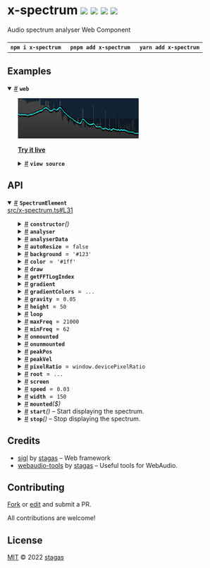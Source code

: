 <h1>
x-spectrum <a href="https://npmjs.org/package/x-spectrum"><img src="https://img.shields.io/badge/npm-v2.0.0-F00.svg?colorA=000"/></a> <a href="src"><img src="https://img.shields.io/badge/loc-174-FFF.svg?colorA=000"/></a> <a href="https://cdn.jsdelivr.net/npm/x-spectrum@2.0.0/dist/x-spectrum.min.js"><img src="https://img.shields.io/badge/brotli-16.6K-333.svg?colorA=000"/></a> <a href="LICENSE"><img src="https://img.shields.io/badge/license-MIT-F0B.svg?colorA=000"/></a>
</h1>

<p></p>

Audio spectrum analyser Web Component

<h4>
<table><tr><td title="Triple click to select and copy paste">
<code>npm i x-spectrum </code>
</td><td title="Triple click to select and copy paste">
<code>pnpm add x-spectrum </code>
</td><td title="Triple click to select and copy paste">
<code>yarn add x-spectrum</code>
</td></tr></table>
</h4>

## Examples

<details id="example$web" title="web" open><summary><span><a href="#example$web">#</a></span>  <code><strong>web</strong></code></summary>  <ul><p></p>  <a href="https://stagas.github.io/x-spectrum/example/web.html"><img width="274.2857142857143" src="example/web.png"></img>  <p><strong>Try it live</strong></p></a>    <details id="source$web" title="web source code" ><summary><span><a href="#source$web">#</a></span>  <code><strong>view source</strong></code></summary>  <a href="example/web.ts">example/web.ts</a>  <p>

```ts
import { fetchAudioBuffer } from 'webaudio-tools'
import { SpectrumElement } from 'x-spectrum'

customElements.define('x-spectrum', SpectrumElement)
document.body.innerHTML = `
<div id="demo" style="display:inline-flex;height:80px;">
  <x-spectrum autoresize></x-spectrum>
</div>
`

const ctx = new AudioContext({ sampleRate: 44100, latencyHint: 'playback' })

const analyser = ctx.createAnalyser()
analyser.fftSize = 16384
analyser.smoothingTimeConstant = 0
analyser.maxDecibels = 0
analyser.minDecibels = -100

// @ts-ignore
const url = new URL('alpha_molecule.ogg', import.meta.url).toString()

fetchAudioBuffer(ctx, url).then(audioBuffer => {
  const source = ctx.createBufferSource()
  source.buffer = audioBuffer
  source.loop = true
  source.connect(ctx.destination)
  source.start(0, 75)
  source.connect(analyser)
  ;(document.querySelector('x-spectrum') as SpectrumElement).analyser = analyser
})

window.onclick = () => ctx.state !== 'running' ? ctx.resume() : ctx.suspend()
if (ctx.state !== 'running')
  document.body.appendChild(new Text('click to start/stop'))
```

</p>
</details></ul></details>

## API

<p>  <details id="SpectrumElement$1" title="Class" open><summary><span><a href="#SpectrumElement$1">#</a></span>  <code><strong>SpectrumElement</strong></code>    </summary>  <a href="src/x-spectrum.ts#L31">src/x-spectrum.ts#L31</a>  <ul>        <p>  <details id="constructor$2" title="Constructor" ><summary><span><a href="#constructor$2">#</a></span>  <code><strong>constructor</strong></code><em>()</em>    </summary>    <ul>    <p>  <details id="new SpectrumElement$3" title="ConstructorSignature" ><summary><span><a href="#new SpectrumElement$3">#</a></span>  <code><strong>new SpectrumElement</strong></code><em>()</em>    </summary>    <ul><p><a href="#SpectrumElement$1">SpectrumElement</a></p>        </ul></details></p>    </ul></details><details id="analyser$15" title="Property" ><summary><span><a href="#analyser$15">#</a></span>  <code><strong>analyser</strong></code>    </summary>  <a href="src/x-spectrum.ts#L49">src/x-spectrum.ts#L49</a>  <ul><p><span>AnalyserNode</span></p>        </ul></details><details id="analyserData$16" title="Property" ><summary><span><a href="#analyserData$16">#</a></span>  <code><strong>analyserData</strong></code>    </summary>  <a href="src/x-spectrum.ts#L50">src/x-spectrum.ts#L50</a>  <ul><p><span>Float32Array</span></p>        </ul></details><details id="autoResize$5" title="Property" ><summary><span><a href="#autoResize$5">#</a></span>  <code><strong>autoResize</strong></code>  <span><span>&nbsp;=&nbsp;</span>  <code>false</code></span>  </summary>  <a href="src/x-spectrum.ts#L34">src/x-spectrum.ts#L34</a>  <ul><p>boolean</p>        </ul></details><details id="background$13" title="Property" ><summary><span><a href="#background$13">#</a></span>  <code><strong>background</strong></code>  <span><span>&nbsp;=&nbsp;</span>  <code>'#123'</code></span>  </summary>  <a href="src/x-spectrum.ts#L46">src/x-spectrum.ts#L46</a>  <ul><p>string</p>        </ul></details><details id="color$14" title="Property" ><summary><span><a href="#color$14">#</a></span>  <code><strong>color</strong></code>  <span><span>&nbsp;=&nbsp;</span>  <code>'#1ff'</code></span>  </summary>  <a href="src/x-spectrum.ts#L47">src/x-spectrum.ts#L47</a>  <ul><p>string</p>        </ul></details><details id="draw$32" title="Property" ><summary><span><a href="#draw$32">#</a></span>  <code><strong>draw</strong></code>    </summary>  <a href="src/x-spectrum.ts#L63">src/x-spectrum.ts#L63</a>  <ul><p><details id="__type$33" title="Function" ><summary><span><a href="#__type$33">#</a></span>  <em>()</em>    </summary>    <ul>    <p>      <p><strong></strong><em>()</em>  &nbsp;=&gt;  <ul>void</ul></p></p>    </ul></details></p>        </ul></details><details id="getFFTLogIndex$17" title="Property" ><summary><span><a href="#getFFTLogIndex$17">#</a></span>  <code><strong>getFFTLogIndex</strong></code>    </summary>  <a href="src/x-spectrum.ts#L51">src/x-spectrum.ts#L51</a>  <ul><p><details id="__type$18" title="Function" ><summary><span><a href="#__type$18">#</a></span>  <em>(normal)</em>    </summary>    <ul>    <p>    <details id="normal$20" title="Parameter" ><summary><span><a href="#normal$20">#</a></span>  <code><strong>normal</strong></code>    </summary>    <ul><p>number</p>        </ul></details>  <p><strong></strong><em>(normal)</em>  &nbsp;=&gt;  <ul>number</ul></p></p>    </ul></details></p>        </ul></details><details id="gradient$21" title="Property" ><summary><span><a href="#gradient$21">#</a></span>  <code><strong>gradient</strong></code>    </summary>  <a href="src/x-spectrum.ts#L52">src/x-spectrum.ts#L52</a>  <ul><p><span>CanvasGradient</span></p>        </ul></details><details id="gradientColors$28" title="Property" ><summary><span><a href="#gradientColors$28">#</a></span>  <code><strong>gradientColors</strong></code>  <span><span>&nbsp;=&nbsp;</span>  <code>...</code></span>  </summary>  <a href="src/x-spectrum.ts#L59">src/x-spectrum.ts#L59</a>  <ul><p>{<p>  <details id="0.3$30" title="Property" ><summary><span><a href="#0.3$30">#</a></span>  <code><strong>0.3</strong></code>  <span><span>&nbsp;=&nbsp;</span>  <code>'#424242'</code></span>  </summary>    <ul><p>string</p>        </ul></details><details id="1$31" title="Property" ><summary><span><a href="#1$31">#</a></span>  <code><strong>1</strong></code>  <span><span>&nbsp;=&nbsp;</span>  <code>'#2f2f2f'</code></span>  </summary>    <ul><p>string</p>        </ul></details></p>}</p>        </ul></details><details id="gravity$12" title="Property" ><summary><span><a href="#gravity$12">#</a></span>  <code><strong>gravity</strong></code>  <span><span>&nbsp;=&nbsp;</span>  <code>0.05</code></span>  </summary>  <a href="src/x-spectrum.ts#L44">src/x-spectrum.ts#L44</a>  <ul><p>number</p>        </ul></details><details id="height$7" title="Property" ><summary><span><a href="#height$7">#</a></span>  <code><strong>height</strong></code>  <span><span>&nbsp;=&nbsp;</span>  <code>50</code></span>  </summary>  <a href="src/x-spectrum.ts#L37">src/x-spectrum.ts#L37</a>  <ul><p>number</p>        </ul></details><details id="loop$35" title="Property" ><summary><span><a href="#loop$35">#</a></span>  <code><strong>loop</strong></code>    </summary>  <a href="src/x-spectrum.ts#L64">src/x-spectrum.ts#L64</a>  <ul><p>{<p>  <details id="start$37" title="Method" ><summary><span><a href="#start$37">#</a></span>  <code><strong>start</strong></code><em>()</em>    </summary>    <ul>    <p>      <p><strong>start</strong><em>()</em>  &nbsp;=&gt;  <ul>void</ul></p></p>    </ul></details><details id="stop$39" title="Method" ><summary><span><a href="#stop$39">#</a></span>  <code><strong>stop</strong></code><em>()</em>    </summary>    <ul>    <p>      <p><strong>stop</strong><em>()</em>  &nbsp;=&gt;  <ul>void</ul></p></p>    </ul></details></p>}</p>        </ul></details><details id="maxFreq$10" title="Property" ><summary><span><a href="#maxFreq$10">#</a></span>  <code><strong>maxFreq</strong></code>  <span><span>&nbsp;=&nbsp;</span>  <code>21000</code></span>  </summary>  <a href="src/x-spectrum.ts#L41">src/x-spectrum.ts#L41</a>  <ul><p>number</p>        </ul></details><details id="minFreq$9" title="Property" ><summary><span><a href="#minFreq$9">#</a></span>  <code><strong>minFreq</strong></code>  <span><span>&nbsp;=&nbsp;</span>  <code>62</code></span>  </summary>  <a href="src/x-spectrum.ts#L40">src/x-spectrum.ts#L40</a>  <ul><p>number</p>        </ul></details><details id="onmounted$57" title="Property" ><summary><span><a href="#onmounted$57">#</a></span>  <code><strong>onmounted</strong></code>    </summary>    <ul><p><span>EventHandler</span>&lt;<a href="#SpectrumElement$1">SpectrumElement</a>, <span>CustomEvent</span>&lt;any&gt;&gt;</p>        </ul></details><details id="onunmounted$58" title="Property" ><summary><span><a href="#onunmounted$58">#</a></span>  <code><strong>onunmounted</strong></code>    </summary>    <ul><p><span>EventHandler</span>&lt;<a href="#SpectrumElement$1">SpectrumElement</a>, <span>CustomEvent</span>&lt;any&gt;&gt;</p>        </ul></details><details id="peakPos$22" title="Property" ><summary><span><a href="#peakPos$22">#</a></span>  <code><strong>peakPos</strong></code>    </summary>  <a href="src/x-spectrum.ts#L53">src/x-spectrum.ts#L53</a>  <ul><p><span>Float32Array</span></p>        </ul></details><details id="peakVel$23" title="Property" ><summary><span><a href="#peakVel$23">#</a></span>  <code><strong>peakVel</strong></code>    </summary>  <a href="src/x-spectrum.ts#L54">src/x-spectrum.ts#L54</a>  <ul><p><span>Float32Array</span></p>        </ul></details><details id="pixelRatio$8" title="Property" ><summary><span><a href="#pixelRatio$8">#</a></span>  <code><strong>pixelRatio</strong></code>  <span><span>&nbsp;=&nbsp;</span>  <code>window.devicePixelRatio</code></span>  </summary>  <a href="src/x-spectrum.ts#L38">src/x-spectrum.ts#L38</a>  <ul><p>number</p>        </ul></details><details id="root$4" title="Property" ><summary><span><a href="#root$4">#</a></span>  <code><strong>root</strong></code>  <span><span>&nbsp;=&nbsp;</span>  <code>...</code></span>  </summary>  <a href="src/x-spectrum.ts#L32">src/x-spectrum.ts#L32</a>  <ul><p><span>ShadowRoot</span></p>        </ul></details><details id="screen$24" title="Property" ><summary><span><a href="#screen$24">#</a></span>  <code><strong>screen</strong></code>    </summary>  <a href="src/x-spectrum.ts#L55">src/x-spectrum.ts#L55</a>  <ul><p>{<p>  <details id="canvas$26" title="Property" ><summary><span><a href="#canvas$26">#</a></span>  <code><strong>canvas</strong></code>    </summary>  <a href="src/x-spectrum.ts#L56">src/x-spectrum.ts#L56</a>  <ul><p><span>HTMLCanvasElement</span></p>        </ul></details><details id="ctx$27" title="Property" ><summary><span><a href="#ctx$27">#</a></span>  <code><strong>ctx</strong></code>    </summary>  <a href="src/x-spectrum.ts#L57">src/x-spectrum.ts#L57</a>  <ul><p><span>CanvasRenderingContext2D</span></p>        </ul></details></p>}</p>        </ul></details><details id="speed$11" title="Property" ><summary><span><a href="#speed$11">#</a></span>  <code><strong>speed</strong></code>  <span><span>&nbsp;=&nbsp;</span>  <code>0.03</code></span>  </summary>  <a href="src/x-spectrum.ts#L43">src/x-spectrum.ts#L43</a>  <ul><p>number</p>        </ul></details><details id="width$6" title="Property" ><summary><span><a href="#width$6">#</a></span>  <code><strong>width</strong></code>  <span><span>&nbsp;=&nbsp;</span>  <code>150</code></span>  </summary>  <a href="src/x-spectrum.ts#L36">src/x-spectrum.ts#L36</a>  <ul><p>number</p>        </ul></details><details id="mounted$45" title="Method" ><summary><span><a href="#mounted$45">#</a></span>  <code><strong>mounted</strong></code><em>($)</em>    </summary>  <a href="src/x-spectrum.ts#L81">src/x-spectrum.ts#L81</a>  <ul>    <p>    <details id="$$47" title="Parameter" ><summary><span><a href="#$$47">#</a></span>  <code><strong>$</strong></code>    </summary>    <ul><p><span>Context</span>&lt;<a href="#SpectrumElement$1">SpectrumElement</a> &amp; <span>JsxContext</span>&lt;<a href="#SpectrumElement$1">SpectrumElement</a>&gt; &amp; <span>Omit</span>&lt;{<p>    <details id="ctor$51" title="Parameter" ><summary><span><a href="#ctor$51">#</a></span>  <code><strong>ctor</strong></code>    </summary>    <ul><p><span>Class</span>&lt;<a href="#T$50">T</a>&gt;</p>        </ul></details>  <p><strong></strong>&lt;<span>T</span>&gt;<em>(ctor)</em>  &nbsp;=&gt;  <ul><span>CleanClass</span>&lt;<a href="#T$50">T</a>&gt;</ul></p>  <details id="ctx$55" title="Parameter" ><summary><span><a href="#ctx$55">#</a></span>  <code><strong>ctx</strong></code>    </summary>    <ul><p><a href="#T$54">T</a> | <span>Class</span>&lt;<a href="#T$54">T</a>&gt;</p>        </ul></details>  <p><strong></strong>&lt;<span>T</span>&gt;<em>(ctx)</em>  &nbsp;=&gt;  <ul><span>Wrapper</span>&lt;<a href="#T$54">T</a>&gt;</ul></p></p>} &amp; <span>__module</span> &amp; {}, <code>"transition"</code>&gt;&gt;</p>        </ul></details>  <p><strong>mounted</strong><em>($)</em>  &nbsp;=&gt;  <ul>void</ul></p></p>    </ul></details><details id="start$41" title="Method" ><summary><span><a href="#start$41">#</a></span>  <code><strong>start</strong></code><em>()</em>     &ndash; Start displaying the spectrum.</summary>  <a href="src/x-spectrum.ts#L71">src/x-spectrum.ts#L71</a>  <ul>    <p>      <p><strong>start</strong><em>()</em>  &nbsp;=&gt;  <ul>void</ul></p></p>    </ul></details><details id="stop$43" title="Method" ><summary><span><a href="#stop$43">#</a></span>  <code><strong>stop</strong></code><em>()</em>     &ndash; Stop displaying the spectrum.</summary>  <a href="src/x-spectrum.ts#L77">src/x-spectrum.ts#L77</a>  <ul>    <p>      <p><strong>stop</strong><em>()</em>  &nbsp;=&gt;  <ul>void</ul></p></p>    </ul></details></p></ul></details></p>

## Credits

- [sigl](https://npmjs.org/package/sigl) by [stagas](https://github.com/stagas) &ndash; Web framework
- [webaudio-tools](https://npmjs.org/package/webaudio-tools) by [stagas](https://github.com/stagas) &ndash; Useful tools for WebAudio.

## Contributing

[Fork](https://github.com/stagas/x-spectrum/fork) or [edit](https://github.dev/stagas/x-spectrum) and submit a PR.

All contributions are welcome!

## License

<a href="LICENSE">MIT</a> &copy; 2022 [stagas](https://github.com/stagas)

